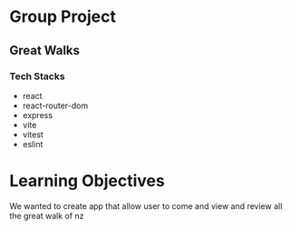 # Group Project

## Great Walks

### Tech Stacks
* react
* react-router-dom
* express
* vite
* vitest
* eslint


# Learning Objectives
We wanted to create app that allow user to come and view and review all the great walk of nz 


